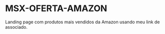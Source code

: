 # MSX-OFERTA-AMAZON
Landing page com produtos mais vendidos da Amazon usando meu link de associado.

